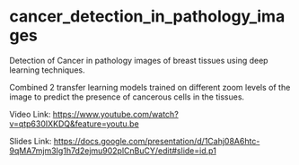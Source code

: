 # cancer_detection_in_pathology_images
Detection of Cancer in pathology images of breast tissues using deep learning techniques. 

Combined 2 transfer learning models trained on different zoom levels of the image to predict the presence of cancerous cells in the tissues.

Video Link: https://www.youtube.com/watch?v=qtp630IXKDQ&feature=youtu.be

Slides Link: https://docs.google.com/presentation/d/1Cahj08A6htc-9qMA7mjm3Ig1h7d2ejmu902plCnBuCY/edit#slide=id.p1
